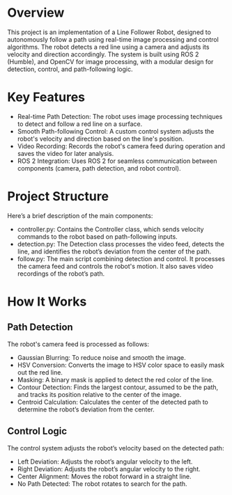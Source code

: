 # Overview
This project is an implementation of a Line Follower Robot, designed to autonomously follow a path using real-time image processing and control algorithms. The robot detects a red line using a camera and adjusts its velocity and direction accordingly. The system is built using ROS 2 (Humble), and OpenCV for image processing, with a modular design for detection, control, and path-following logic.

# Key Features
 - Real-time Path Detection: The robot uses image processing techniques to detect and follow a red line on a surface.
 - Smooth Path-following Control: A custom control system adjusts the robot's velocity and direction based on the line's position.
 - Video Recording: Records the robot's camera feed during operation and saves the video for later analysis.
 - ROS 2 Integration: Uses ROS 2 for seamless communication between components (camera, path detection, and robot control).

# Project Structure
Here’s a brief description of the main components:

 - controller.py: Contains the Controller class, which sends velocity commands to the robot based on path-following inputs.
 - detection.py: The Detection class processes the video feed, detects the line, and identifies the robot’s deviation from the center of the path.
 - follow.py: The main script combining detection and control. It processes the camera feed and controls the robot's motion. It also saves video recordings of the robot’s path.

# How It Works
## Path Detection
The robot's camera feed is processed as follows:

 - Gaussian Blurring: To reduce noise and smooth the image.
 - HSV Conversion: Converts the image to HSV color space to easily mask out the red line.
 - Masking: A binary mask is applied to detect the red color of the line.
 - Contour Detection: Finds the largest contour, assumed to be the path, and tracks its position relative to the center of the image.
 - Centroid Calculation: Calculates the center of the detected path to determine the robot’s deviation from the center.

## Control Logic
The control system adjusts the robot’s velocity based on the detected path:

 - Left Deviation: Adjusts the robot’s angular velocity to the left.
 - Right Deviation: Adjusts the robot’s angular velocity to the right.
 - Center Alignment: Moves the robot forward in a straight line.
 - No Path Detected: The robot rotates to search for the path.

